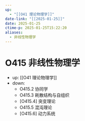 ```yaml
---
up:
  - "[[O41 理论物理学]]"
date-link: "[[2025-01-25]]"
date: 2025-01-25
ctime-p: 2025-01-25T15:22:20
aliases:
  - 非线性物理学
---
```


# O415 非线性物理学

- up: [[O41 理论物理学]]
- down:	
	- O415.2 协同学
	- O415.3 耗散结构与自组织
	- [O415.4] 突变理论
	- O415.5 混沌理论
	- [O415.6] 动力系统
	
